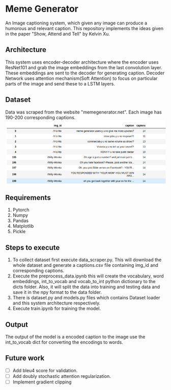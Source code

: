 # Meme Generator
An Image captioning system, which given any image can produce a humorous and relevant caption. This repository implements the ideas given in the paper "Show, Attend and Tell" by Kelvin Xu.

## Architecture
This system uses encoder-decoder architecture where the encoder uses ResNet101 and grab the image embeddings from the last convolution layer. These embeddings are sent to the decoder for generating caption. Decoder Network uses attention mechanism(Soft Attention) to focus on particular parts of the image and send these to a LSTM layers.

## Dataset
Data was scraped from the website "memegenerator.net". Each image has 190-200 corresponding captions.
![Dataset](imgs/data.png)

## Requirements
1. Pytorch
2. Numpy
3. Pandas
4. Matplotlib
5. Pickle

## Steps to execute
1. To collect dataset first execute data_scraper.py. This will download the whole dataset and generate a captions.csv file containing  img_id and corresponding captions.
2. Execute the preprocess_data.ipynb this will create the vocabulary, word embeddings, int_to_vocab and vocab_to_int python dictionary to the dicts folder. Also, it will split the data into training and testing data and save it in the npy format to the data folder.
3. There is dataset.py and models.py files which contains Dataset loader and this system architecture respectively.
4. Execute train.ipynb for training the model.

## Output
The output of the model is a encoded caption to the image use the int_to_vocab dict for converting the encodings to words.

## Future work
- [ ] Add bleu4 score for validation.
- [ ] Add doubly stochastic attention regularization.
- [ ] Implement gradient clipping
